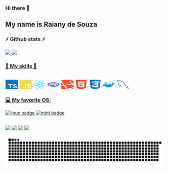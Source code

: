 ### Hi there 👋
## My name is Raiany de Souza

### ⚡ Github stats ⚡
 <div>
  <a href="https://github.com/raysouzaa">
  <img height="180em" src="https://github-readme-stats.vercel.app/api?username=raysouzaa&show_icons=true&theme=dracula&include_all_commits=true&count_private=true"/>
  <img height="180em" src="https://github-readme-stats.vercel.app/api/top-langs/?username=raysouzaa&layout=compact&langs_count=16&theme=dracula"/>
  
 ### 🚀 My skills 🚀
<div>
<div style="display: inline_block"><br>
  <img align="center" alt="Ray-Ts" height="30" width="40" src="https://raw.githubusercontent.com/devicons/devicon/master/icons/typescript/typescript-plain.svg">
  <img align="center" alt="Ray-Js" height="30" width="40" src="https://raw.githubusercontent.com/devicons/devicon/master/icons/javascript/javascript-plain.svg">
  <img align="center" alt="Ray-React" height="30" width="40" src="https://raw.githubusercontent.com/devicons/devicon/master/icons/react/react-original.svg">
  <img align="center" alt="Ray-PHP" height="30" width="40" src="https://raw.githubusercontent.com/devicons/devicon/master/icons/php/php-plain.svg">
  <img align="center" alt="Ray-Laravel" height="30" width="40" src="https://raw.githubusercontent.com/devicons/devicon/master/icons/laravel/laravel-plain.svg">
  <img align="center" alt="Ray-HTML" height="30" width="40" src="https://raw.githubusercontent.com/devicons/devicon/master/icons/html5/html5-original.svg">
  <img align="center" alt="Ray-CSS" height="30" width="40" src="https://raw.githubusercontent.com/devicons/devicon/master/icons/css3/css3-original.svg">
  <img align="center" alt="Ray-Docker" height="30" width="40" src="https://raw.githubusercontent.com/devicons/devicon/master/icons/docker/docker-plain.svg">
 <img align="center" alt="Ray-Mysql" height="30" width="40" src="https://raw.githubusercontent.com/devicons/devicon/master/icons/mysql/mysql-plain.svg">
</div>
 
 ### 💻 **My favorite OS:** 
  ![linux badge](https://img.shields.io/badge/Linux-FCC624?style=for-the-badge&logo=linux&logoColor=black)
  ![mint badge](https://img.shields.io/badge/Mint-E95420?style=for-the-badge&logo=linux-mint&logoColor=white) 
 
  ##
 
<div> 
  <a href="https://instagram.com/raysouzaa" target="_blank"><img src="https://img.shields.io/badge/-Instagram-%23E4405F?style=for-the-badge&logo=instagram&logoColor=white" target="_blank"></a>
  <a href = "mailto: raydesouza52@gmail.com"><img src="https://img.shields.io/badge/-Gmail-%23333?style=for-the-badge&logo=gmail&logoColor=white" target="_blank"></a>
  <a href="https://www.linkedin.com/in/raianyr1" target="_blank"><img src="https://img.shields.io/badge/-LinkedIn-%230077B5?style=for-the-badge&logo=linkedin&logoColor=white" target="_blank"></a>
   <a href="https://www.linkedin.com/in/rafaella-ballerini-45875016a" target="_blank"><img src="https://img.shields.io/badge/-Twitter-%230077B5?style=for-the-badge&logo=twitter&logoColor=white" target="_blank"></a> 
 
  ![Snake animation](https://github.com/raysouzaa/raysouzaa/blob/output/github-contribution-grid-snake.svg)
 
</div>
